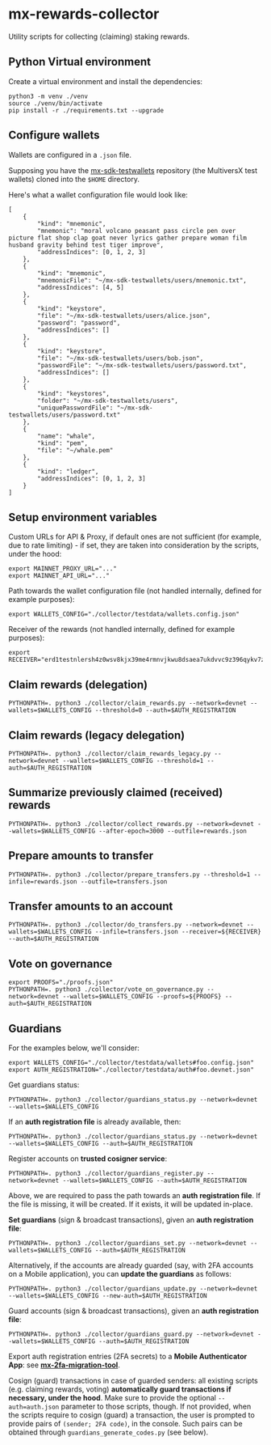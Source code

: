 # mx-rewards-collector

Utility scripts for collecting (claiming) staking rewards.

## Python Virtual environment

Create a virtual environment and install the dependencies:

```
python3 -m venv ./venv
source ./venv/bin/activate
pip install -r ./requirements.txt --upgrade
```

## Configure wallets

Wallets are configured in a `.json` file.

Supposing you have the [mx-sdk-testwallets](https://github.com/multiversx/mx-sdk-testwallets) repository (the MultiversX test wallets) cloned into the `$HOME` directory.

Here's what a wallet configuration file would look like:

```
[
    {
        "kind": "mnemonic",
        "mnemonic": "moral volcano peasant pass circle pen over picture flat shop clap goat never lyrics gather prepare woman film husband gravity behind test tiger improve",
        "addressIndices": [0, 1, 2, 3]
    },
    {
        "kind": "mnemonic",
        "mnemonicFile": "~/mx-sdk-testwallets/users/mnemonic.txt",
        "addressIndices": [4, 5]
    },
    {
        "kind": "keystore",
        "file": "~/mx-sdk-testwallets/users/alice.json",
        "password": "password",
        "addressIndices": []
    },
    {
        "kind": "keystore",
        "file": "~/mx-sdk-testwallets/users/bob.json",
        "passwordFile": "~/mx-sdk-testwallets/users/password.txt",
        "addressIndices": []
    },
    {
        "kind": "keystores",
        "folder": "~/mx-sdk-testwallets/users",
        "uniquePasswordFile": "~/mx-sdk-testwallets/users/password.txt"
    },
    {
        "name": "whale",
        "kind": "pem",
        "file": "~/whale.pem"
    },
    {
        "kind": "ledger",
        "addressIndices": [0, 1, 2, 3]
    }
]
```

## Setup environment variables

Custom URLs for API & Proxy, if default ones are not sufficient (for example, due to rate limiting) - if set, they are taken into consideration by the scripts, under the hood:

```
export MAINNET_PROXY_URL="..."
export MAINNET_API_URL="..."
```

Path towards the wallet configuration file (not handled internally, defined for example purposes):

```
export WALLETS_CONFIG="./collector/testdata/wallets.config.json"
```

Receiver of the rewards (not handled internally, defined for example purposes):

```
export RECEIVER="erd1testnlersh4z0wsv8kjx39me4rmnvjkwu8dsaea7ukdvvc9z396qykv7z7"
```

## Claim rewards (delegation)

```
PYTHONPATH=. python3 ./collector/claim_rewards.py --network=devnet --wallets=$WALLETS_CONFIG --threshold=0 --auth=$AUTH_REGISTRATION
```

## Claim rewards (legacy delegation)

```
PYTHONPATH=. python3 ./collector/claim_rewards_legacy.py --network=devnet --wallets=$WALLETS_CONFIG --threshold=1 --auth=$AUTH_REGISTRATION
```

## Summarize previously claimed (received) rewards

```
PYTHONPATH=. python3 ./collector/collect_rewards.py --network=devnet --wallets=$WALLETS_CONFIG --after-epoch=3000 --outfile=rewards.json
```

## Prepare amounts to transfer

```
PYTHONPATH=. python3 ./collector/prepare_transfers.py --threshold=1 --infile=rewards.json --outfile=transfers.json
```

## Transfer amounts to an account

```
PYTHONPATH=. python3 ./collector/do_transfers.py --network=devnet --wallets=$WALLETS_CONFIG --infile=transfers.json --receiver=${RECEIVER} --auth=$AUTH_REGISTRATION
```

## Vote on governance

```
export PROOFS="./proofs.json"
PYTHONPATH=. python3 ./collector/vote_on_governance.py --network=devnet --wallets=$WALLETS_CONFIG --proofs=${PROOFS} --auth=$AUTH_REGISTRATION
```

## Guardians

For the examples below, we'll consider:

```
export WALLETS_CONFIG="./collector/testdata/wallets#foo.config.json"
export AUTH_REGISTRATION="./collector/testdata/auth#foo.devnet.json"
```

Get guardians status:

```
PYTHONPATH=. python3 ./collector/guardians_status.py --network=devnet --wallets=$WALLETS_CONFIG
```

If an **auth registration file** is already available, then:

```
PYTHONPATH=. python3 ./collector/guardians_status.py --network=devnet --wallets=$WALLETS_CONFIG --auth=$AUTH_REGISTRATION
```

Register accounts on **trusted cosigner service**:

```
PYTHONPATH=. python3 ./collector/guardians_register.py --network=devnet --wallets=$WALLETS_CONFIG --auth=$AUTH_REGISTRATION
```

Above, we are required to pass the path towards an **auth registration file**. If the file is missing, it will be created. If it exists, it will be updated in-place.

**Set guardians** (sign & broadcast transactions), given an **auth registration file**:

```
PYTHONPATH=. python3 ./collector/guardians_set.py --network=devnet --wallets=$WALLETS_CONFIG --auth=$AUTH_REGISTRATION
```

Alternatively, if the accounts are already guarded (say, with 2FA accounts on a Mobile application), you can **update the guardians** as follows:

```
PYTHONPATH=. python3 ./collector/guardians_update.py --network=devnet --wallets=$WALLETS_CONFIG --new-auth=$AUTH_REGISTRATION
```

Guard accounts (sign & broadcast transactions), given an **auth registration file**:

```
PYTHONPATH=. python3 ./collector/guardians_guard.py --network=devnet --wallets=$WALLETS_CONFIG --auth=$AUTH_REGISTRATION
```

Export auth registration entries (2FA secrets) to a **Mobile Authenticator App**: see [**mx-2fa-migration-tool**](https://github.com/multiversx/mx-2fa-migration-tool).

Cosign (guard) transactions in case of guarded senders: all existing scripts (e.g. claiming rewards, voting) **automatically guard transactions if necessary, under the hood**. Make sure to provide the optional `--auth=auth.json` parameter to those scripts, though. If not provided, when the scripts require to cosign (guard) a transaction, the user is prompted to provide pairs of `(sender; 2FA code)`, in the console. Such pairs can be obtained through `guardians_generate_codes.py` (see below).
